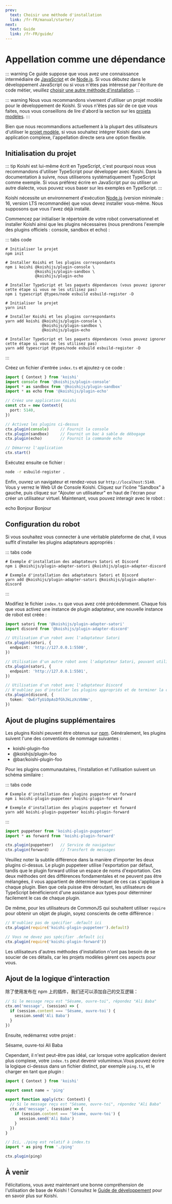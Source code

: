 ```yaml
---
prev:
  text: Choisir une méthode d'installation
  link: /fr-FR/manual/starter/
next:
  text: Guide
  link: /fr-FR/guide/
---
```


# Appellation comme une dépendance

::: warning
Ce guide suppose que vous avez une connaissance intermédiaire de [JavaScript](https://developer.mozilla.org/zh-CN/docs/Web/JavaScript) et de [Node.js](https://nodejs.org/). Si vous débutez dans le développement JavaScript ou si vous n'êtes pas intéressé par l'écriture de code métier, veuillez [choisir une autre méthode d'installation](./index.md).
:::

::: warning
Nous vous recommandons vivement d'utiliser un projet modèle pour le développement de Koishi. Si vous n'êtes pas sûr de ce que vous faites, nous vous conseillons de lire d'abord la section sur les [projets modèles](./boilerplate.md).
:::

Bien que nous recommandions actuellement à la plupart des utilisateurs d'utiliser le [projet modèle](./boilerplate.md), si vous souhaitez intégrer Koishi dans une application complexe, l'appellation directe sera une option flexible.

## Initialisation du projet

::: tip
Koishi est lui-même écrit en TypeScript, c'est pourquoi nous vous recommandons d'utiliser TypeScript pour développer avec Koishi. Dans la documentation à suivre, nous utiliserons systématiquement TypeScript comme exemple. Si vous préférez écrire en JavaScript pur ou utiliser un autre dialecte, vous pouvez vous baser sur les exemples en TypeScript.
:::

Koishi nécessite un environnement d'exécution [Node.js](https://nodejs.org/) (version minimale : 16, version LTS recommandée) que vous devez installer vous-même. Nous supposons que vous l'avez déjà installé.

Commencez par initialiser le répertoire de votre robot conversationnel et installer Koishi ainsi que les plugins nécessaires (nous prendrons l'exemple des plugins officiels : console, sandbox et echo) :

::: tabs code
```npm
# Initialiser le projet
npm init

# Installer Koishi et les plugins correspondants
npm i koishi @koishijs/plugin-console \
             @koishijs/plugin-sandbox \
             @koishijs/plugin-echo

# Installer TypeScript et les paquets dépendances (vous pouvez ignorer cette étape si vous ne les utilisez pas)
npm i typescript @types/node esbuild esbuild-register -D

```
```yarn
# Initialiser le projet
yarn init

# Installer Koishi et les plugins correspondants
yarn add koishi @koishijs/plugin-console \
                @koishijs/plugin-sandbox \
                @koishijs/plugin-echo

# Installer TypeScript et les paquets dépendances (vous pouvez ignorer cette étape si vous ne les utilisez pas)
yarn add typescript @types/node esbuild esbuild-register -D

```
:::

Créez un fichier d'entrée `index.ts` et ajoutez-y ce code :

```ts title=index.ts no-extra-header
import { Context } from 'koishi'
import console from '@koishijs/plugin-console'
import * as sandbox from '@koishijs/plugin-sandbox'
import * as echo from '@koishijs/plugin-echo'

// Créez une application Koishi
const ctx = new Context({
  port: 5140,
})

// Activez les plugins ci-dessus
ctx.plugin(console)     // Fournit la console
ctx.plugin(sandbox)     // Fournit un bac à sable de débogage
ctx.plugin(echo)        // Fournit la commande echo

// Démarrez l'application
ctx.start()

```

Exécutez ensuite ce fichier :

```sh
node -r esbuild-register .
```

Enfin, ouvrez un navigateur et rendez-vous sur `http://localhost:5140`. Vous y verrez le Web UI de Console Koishi. Cliquez sur l'icône "Sandbox" à gauche, puis cliquez sur "Ajouter un utilisateur" en haut de l'écran pour créer un utilisateur virtuel. Maintenant, vous pouvez interagir avec le robot :

<chat-panel>
<chat-message nickname="Alice">echo Bonjour</chat-message>
<chat-message nickname="Koishi">Bonjour</chat-message>
</chat-panel>

## Configuration du robot

Si vous souhaitez vous connecter à une véritable plateforme de chat, il vous suffit d'installer les plugins adaptateurs appropriés :

::: tabs code
```npm
# Exemple d'installation des adaptateurs Satori et Discord
npm i @koishijs/plugin-adapter-satori @koishijs/plugin-adapter-discord
```
```yarn
# Exemple d'installation des adaptateurs Satori et Discord
yarn add @koishijs/plugin-adapter-satori @koishijs/plugin-adapter-discord
```
:::

Modifiez le fichier `index.ts` que vous avez créé précédemment. Chaque fois que vous activez une instance de plugin adaptateur, une nouvelle instance de robot est créée :

```ts title=index.ts
import satori from '@koishijs/plugin-adapter-satori'
import discord from '@koishijs/plugin-adapter-discord'

// Utilisation d'un robot avec l'adaptateur Satori
ctx.plugin(satori, {
  endpoint: 'http://127.0.0.1:5500',
})

// Utilisation d'un autre robot avec l'adaptateur Satori, pouvant utiliser un mode de communication différent
ctx.plugin(satori, {
  endpoint: 'http://127.0.0.1:5501',
})

// Utilisation d'un robot avec l'adaptateur Discord
// N'oubliez pas d'installer les plugins appropriés et de terminer la configuration avant utilisation
ctx.plugin(discord, {
  token: 'QwErTyUiOpAsDfGhJkLzXcVbNm',
})
```

## Ajout de plugins supplémentaires

Les plugins Koishi peuvent être obtenus sur [npm](https://www.npmjs.com). Généralement, les plugins suivent l'une des conventions de nommage suivantes :

- koishi-plugin-foo
- @koishijs/plugin-foo
- @bar/koishi-plugin-foo

Pour les plugins communautaires, l'installation et l'utilisation suivent un schéma similaire :

::: tabs code
```npm
# Exemple d'installation des plugins puppeteer et forward
npm i koishi-plugin-puppeteer koishi-plugin-forward
```
```yarn
# Exemple d'installation des plugins puppeteer et forward
yarn add koishi-plugin-puppeteer koishi-plugin-forward
```
:::

```ts title=index.ts
import puppeteer from 'koishi-plugin-puppeteer'
import * as forward from 'koishi-plugin-forward'

ctx.plugin(puppeteer)   // Service de navigateur
ctx.plugin(forward)     // Transfert de messages
```

Veuillez noter la subtile différence dans la manière d'importer les deux plugins ci-dessus. Le plugin puppeteer utilise l'exportation par défaut, tandis que le plugin forward utilise un espace de noms d'exportation. Ces deux méthodes ont des différences fondamentales et ne peuvent pas être mélangées, il vous appartient de déterminer lequel de ces cas s'applique à chaque plugin. Bien que cela puisse être déroutant, les utilisateurs de TypeScript bénéficieront d'une assistance aux types pour déterminer facilement le cas de chaque plugin.

De même, pour les utilisateurs de CommonJS qui souhaitent utiliser `require` pour obtenir un objet de plugin, soyez conscients de cette différence :

```ts title=index.ts
// N'oubliez pas de spécifier .default ici
ctx.plugin(require('koishi-plugin-puppeteer').default)

// Vous ne devez pas spécifier .default ici
ctx.plugin(require('koishi-plugin-forward'))
```

Les utilisateurs d'autres méthodes d'installation n'ont pas besoin de se soucier de ces détails, car les projets modèles gèrent ces aspects pour vous.

## Ajout de la logique d'interaction

除了使用发布在 npm 上的插件，我们还可以添加自己的交互逻辑：

```ts title=index.ts
// Si le message reçu est "Sésame, ouvre-toi", répondez "Ali Baba"
ctx.on('message', (session) => {
  if (session.content === 'Sésame, ouvre-toi') {
    session.send('Ali Baba')
  }
})

```

Ensuite, redémarrez votre projet :

<chat-panel>
<chat-message nickname="Alice">Sésame, ouvre-toi</chat-message>
<chat-message nickname="Koishi">Ali Baba</chat-message>
</chat-panel>

Cependant, il n'est peut-être pas idéal, car lorsque votre application devient plus complexe, votre `index.ts` peut devenir volumineux.Vous pouvez écrire la logique ci-dessus dans un fichier distinct, par exemple `ping.ts`, et le charger en tant que plugin :

```ts title=ping.ts no-extra-header
import { Context } from 'koishi'

export const name = 'ping'

export function apply(ctx: Context) {
  // Si le message reçu est "Sésame, ouvre-toi", répondez "Ali Baba"
  ctx.on('message', (session) => {
    if (session.content === 'Sésame, ouvre-toi') {
      session.send('Ali Baba')
    }
  })
}
```

```ts title=index.ts
// Ici, ./ping est relatif à index.ts
import * as ping from './ping'

ctx.plugin(ping)
```

## À venir

Félicitations, vous avez maintenant une bonne compréhension de l'utilisation de base de Koishi ! Consultez le [Guide de développement](../../guide/) pour en savoir plus sur Koishi.
